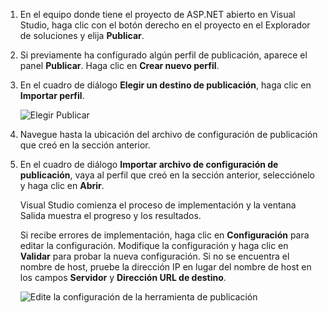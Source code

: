 
1. En el equipo donde tiene el proyecto de ASP.NET abierto en Visual Studio, haga clic con el botón derecho en el proyecto en el Explorador de soluciones y elija **Publicar**.

1. Si previamente ha configurado algún perfil de publicación, aparece el panel **Publicar**. Haga clic en **Crear nuevo perfil**.

1. En el cuadro de diálogo **Elegir un destino de publicación**, haga clic en **Importar perfil**.

    ![Elegir Publicar](../../deployment/media/tutorial-publish-tool-import-profile.png)

1. Navegue hasta la ubicación del archivo de configuración de publicación que creó en la sección anterior.

1. En el cuadro de diálogo **Importar archivo de configuración de publicación**, vaya al perfil que creó en la sección anterior, selecciónelo y haga clic en **Abrir**.

    Visual Studio comienza el proceso de implementación y la ventana Salida muestra el progreso y los resultados.

    Si recibe errores de implementación, haga clic en **Configuración** para editar la configuración. Modifique la configuración y haga clic en **Validar** para probar la nueva configuración. Si no se encuentra el nombre de host, pruebe la dirección IP en lugar del nombre de host en los campos **Servidor** y **Dirección URL de destino**.

    ![Edite la configuración de la herramienta de publicación](../../deployment/media/tutorial-configure-publish-settings-in-tool.png)
